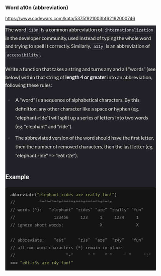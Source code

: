 ### Word a10n (abbreviation)

https://www.codewars.com/kata/5375f921003bf62192000746

![description](./description.jpg "Description")
